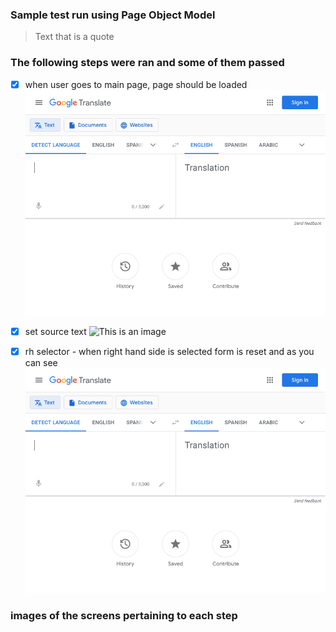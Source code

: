 ### Sample test run using Page Object Model

> Text that is a quote

### The following steps were ran and some of them passed
- [x] when user goes to main page, page should be loaded
  ![This is an image](https://github.com/xaverrevax/simple_pom/blob/main/data/193454.521_at_the_target.png)
- [X] set source text
  ![This is an image](https://github.com/xaverrevax/simple_pom/blob/main/data/203419.556_set_source_text.png)
- [X] rh selector -  when right hand side is selected form is reset and as you can see 
  ![This is an image](https://github.com/xaverrevax/simple_pom/blob/main/data/193454.521_at_the_target.png)



### images of the screens pertaining to each step


